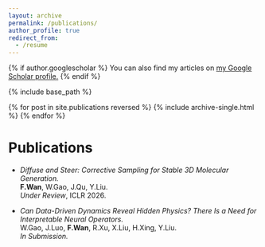 ```yaml
---
layout: archive
permalink: /publications/
author_profile: true
redirect_from:
  - /resume
---
```


{% if author.googlescholar %}
  You can also find my articles on <u><a href="{{author.googlescholar}}">my Google Scholar profile</a>.</u>
{% endif %}

{% include base_path %}

{% for post in site.publications reversed %}
  {% include archive-single.html %}
{% endfor %}

Publications
====

- *Diffuse and Steer: Corrective Sampling for Stable 3D Molecular Generation.*  
  **F.Wan**, W.Gao, J.Qu, Y.Liu.  
  *Under Review*, ICLR 2026.

- *Can Data-Driven Dynamics Reveal Hidden Physics? There Is a Need for Interpretable Neural Operators.*  
  W.Gao, J.Luo, **F.Wan**, R.Xu, X.Liu, H.Xing, Y.Liu.  
  *In Submission.*
